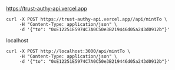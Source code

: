 https://trust-authy-api.vercel.app

```
curl -X POST https://trust-authy-api.vercel.app//api/mintTo \
     -H "Content-Type: application/json" \
     -d '{"to": "0xE12251E5974C7A0C50e3B219446d05a243d0912b"}'
```

localhost

```
curl -X POST http://localhost:3000/api/mintTo \
     -H "Content-Type: application/json" \
     -d '{"to": "0xE12251E5974C7A0C50e3B219446d05a243d0912b"}'
```
